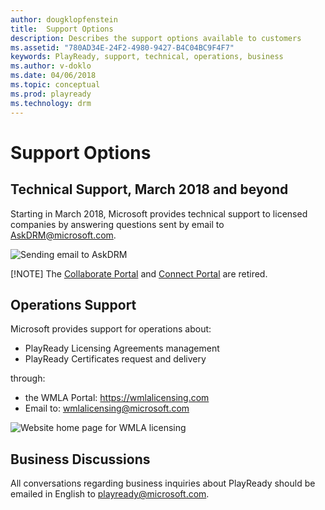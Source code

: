 ```yaml
---
author: dougklopfenstein
title:  Support Options
description: Describes the support options available to customers
ms.assetid: "780AD34E-24F2-4980-9427-B4C04BC9F4F7"
keywords: PlayReady, support, technical, operations, business
ms.author: v-doklo
ms.date: 04/06/2018
ms.topic: conceptual
ms.prod: playready
ms.technology: drm
---
```


# Support Options

## Technical Support, March 2018 and beyond

Starting in March 2018, Microsoft provides technical support to licensed companies by answering questions sent by email to AskDRM@microsoft.com.

![Sending email to AskDRM](/images/send-to-askdrm.png)

[!NOTE] The [Collaborate Portal](https://developer.microsoft.com/en-us/dashboard/collaborate) and [Connect Portal](https://connect.microsoft.com/) are retired. 

## Operations Support

Microsoft provides support for operations about:

* PlayReady Licensing Agreements management
* PlayReady Certificates request and delivery

through:

* the WMLA Portal: https://wmlalicensing.com
* Email to: wmlalicensing@microsoft.com

![Website home page for WMLA licensing](/images/website-wmlalicensing-home.png)


## Business Discussions

All conversations regarding business inquiries about PlayReady should be emailed in English to playready@microsoft.com. 
